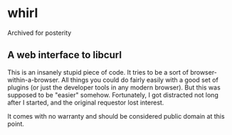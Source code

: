 # whirl

Archived for posterity

## A web interface to libcurl

This is an insanely stupid piece of code. It tries to be a sort of browser-within-a-browser. All things you could do fairly easily with a good set of plugins (or just the developer tools in any modern browser). But this was supposed to be "easier" somehow. Fortunately, I got distracted not long after I started, and the original requestor lost interest.

It comes with no warranty and should be considered public domain at this point.

